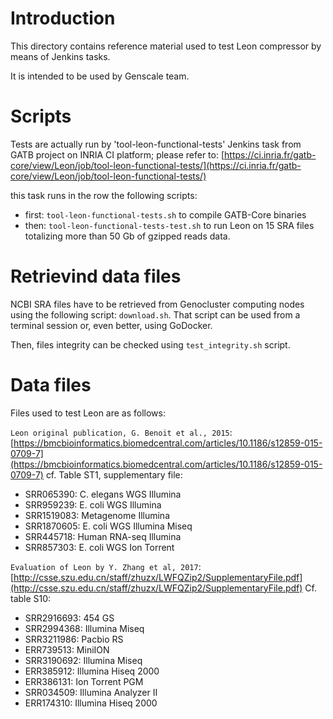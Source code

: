 # Introduction

This directory contains reference material used to test Leon compressor
by means of Jenkins tasks.

It is intended to be used by Genscale team.

# Scripts

Tests are actually run by 'tool-leon-functional-tests' Jenkins task
from GATB project on INRIA CI platform; please refer to:
[https://ci.inria.fr/gatb-core/view/Leon/job/tool-leon-functional-tests/](https://ci.inria.fr/gatb-core/view/Leon/job/tool-leon-functional-tests/)

this task runs in the row the following scripts:

* first: ```tool-leon-functional-tests.sh``` to compile GATB-Core binaries
* then: ```tool-leon-functional-tests-test.sh``` to run Leon on 15 SRA files
    totalizing more than 50 Gb of gzipped reads data.

# Retrievind data files

NCBI SRA files have to be retrieved from Genocluster computing nodes 
using the following script: ```download.sh```. That script can be used from 
a terminal session or, even better, using GoDocker.
 
Then, files integrity can be checked using ```test_integrity.sh``` script.

# Data files

Files used to test Leon are as follows:

```Leon original publication, G. Benoit et al., 2015```:
[https://bmcbioinformatics.biomedcentral.com/articles/10.1186/s12859-015-0709-7](https://bmcbioinformatics.biomedcentral.com/articles/10.1186/s12859-015-0709-7)
cf. Table ST1, supplementary file:

* SRR065390: C. elegans WGS Illumina
* SRR959239: E. coli WGS Illumina
* SRR1519083: Metagenome Illumina
* SRR1870605: E. coli WGS Illumina Miseq
* SRR445718: Human RNA-seq Illumina
* SRR857303: E. coli WGS Ion Torrent

```Evaluation of Leon by Y. Zhang et al, 2017```:
[http://csse.szu.edu.cn/staff/zhuzx/LWFQZip2/SupplementaryFile.pdf](http://csse.szu.edu.cn/staff/zhuzx/LWFQZip2/SupplementaryFile.pdf)
Cf. table S10:

* SRR2916693: 454 GS
* SRR2994368: Illumina Miseq
* SRR3211986: Pacbio RS
* ERR739513: MiniION
* SRR3190692: Illumina Miseq
* ERR385912: Illumina Hiseq 2000
* ERR386131: Ion Torrent PGM
* SRR034509: Illumina Analyzer II
* ERR174310: Illumina Hiseq 2000



